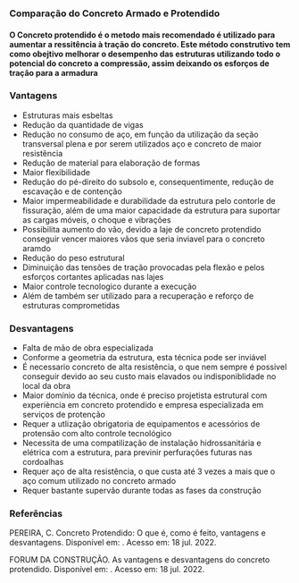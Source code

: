 
<script src="https://polyfill.io/v3/polyfill.min.js?features=es6"></script>
<script id="MathJax-script" async src="https://cdn.jsdelivr.net/npm/mathjax@3/es5/tex-mml-chtml.js"></script>  
<h3>Comparação do Concreto Armado e Protendido</h3>
<h4><p>O Concreto protendido é o metodo mais recomendado é utilizado para aumentar a ressitência à tração do concreto. Este método construtivo tem como obejtivo melhorar o desempenho das estruturas utilizando todo o potencial do concreto a compressão, assim deixando os esforços de tração para a armadura</p></h4>
<h3>Vantagens</h3>
<ul>
<li>Estruturas mais esbeltas</li>
<li>Redução da quantidade de vigas</li>
<li>Redução no consumo de aço, em função da utilização da seção transversal plena e por serem utilizados aço e concreto de maior resistência</li>
<li>Redução de material para elaboração de formas</li>
<li>Maior flexibilidade</li>
<li>Redução do pé-direito do subsolo e, consequentimente, redução de escavação e de contenção</li>
<li>Maior impermeabilidade e durabilidade da estrutura pelo contorle de fissuração, além de uma maior capacidade da estrutura para suportar as cargas móveis, o choque  e  vibrações</li>
<li>Possibilita aumento do vão, devido a laje de concreto protendido conseguir vencer maiores vãos que seria inviavel para o concreto aramdo</li>
<li>Redução do peso estrutural</li>
<li>Diminuição das tensões de tração provocadas pela flexão e pelos esforços cortantes aplicadas nas lajes</li>
<li>Maior controle tecnologico durante a execução</li>
<li>Além de também ser utilizado para a recuperação e reforço de estruturas comprometidas</li>
</ul>
<h3>Desvantagens</h3>
<ul>
<li>Falta de mão de obra especializada</li>
<li>Conforme a geometria da estrutura, esta técnica pode ser inviável</li>
<li>É necessario concreto de alta resistência, o que nem sempre é possivel conseguir devido ao seu custo mais elavados ou indisponiblidade no local da obra</li>
<li>Maior domínio da técnica, onde é preciso projetista estrutural com experiència em concreto protendido e empresa especializada em serviços de protenção</li>
<li>Requer a utlização obrigatoria de equipamentos e acessórios de protensão com alto controle tecnológico</li>
<li>Necessita de uma compatilização de instalação hidrossanitária e elétrica com a estrutura, para previnir perfurações futuras nas cordoalhas</li>
<li>Requer aço de alta resistência, o que custa até 3 vezes a mais que o aço comum utilizado no concreto armado</li>
<li>Requer bastante supervão durante todas as fases da construção</li>
</ul>

<h3>Referências</h3>

<p>PEREIRA, C. Concreto Protendido: O que é, como é feito, vantagens e desvantagens. Disponível em: <https://www.escolaengenharia.com.br/concreto-protendido/#:~:text=%C3%A9%20concreto%20protendido%3F-,O%20concreto%20protendido%20%C3%A9%20o%20meio%20mais%20utilizado%20para%20aumentar,de%20tra%C3%A7%C3%A3o%20para%20a%20armadura.>. Acesso em: 18 jul. 2022.
‌</p>
 <p>FORUM DA CONSTRUÇÃO. As vantagens e desvantagens do concreto protendido. Disponível em: <http://www.forumdaconstrucao.com.br/conteudo.php?a=31&Cod=2035#:~:text=Concreto%20protendido%20apresenta%20as%20seguintes%20vantagens%3A&text=%2D%20Como%20o%20concreto%20n%C3%A3o%20fissura,choque%2C%20a%20vibra%C3%A7%C3%A3o%20e%20choque.>. Acesso em: 18 jul. 2022.

‌</P>
